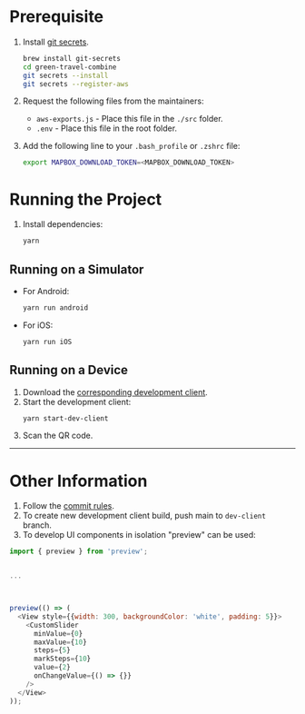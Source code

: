
# Prerequisite

1. Install [git secrets](https://github.com/awslabs/git-secrets#id6). 
   ```sh
   brew install git-secrets
   cd green-travel-combine
   git secrets --install
   git secrets --register-aws
   ```

2. Request the following files from the maintainers:
   - `aws-exports.js` - Place this file in the `./src` folder.
   - `.env` - Place this file in the root folder.

3. Add the following line to your `.bash_profile` or `.zshrc` file:
   ```sh
   export MAPBOX_DOWNLOAD_TOKEN=<MAPBOX_DOWNLOAD_TOKEN>
   ```

# Running the Project

1. Install dependencies:
   ```sh
   yarn
   ```

## Running on a Simulator

- For Android:
  ```sh
  yarn run android
  ```
- For iOS:
  ```sh
  yarn run iOS
  ```

## Running on a Device

1. Download the [corresponding development client](./DEV_CLIENT.md).
2. Start the development client:
   ```sh
   yarn start-dev-client
   ```
3. Scan the QR code.

---

# Other Information

1. Follow the [commit rules](./docs/COMMITLINT.md).
2. To create new development client build, push main to `dev-client` branch.
3. To develop UI components in isolation "preview" can be used:

```javascript
import { preview } from 'preview';


...



preview(() => (
  <View style={{width: 300, backgroundColor: 'white', padding: 5}}>
    <CustomSlider
      minValue={0}
      maxValue={10}
      steps={5}
      markSteps={10}
      value={2}
      onChangeValue={() => {}}
    />
  </View>
));

```
